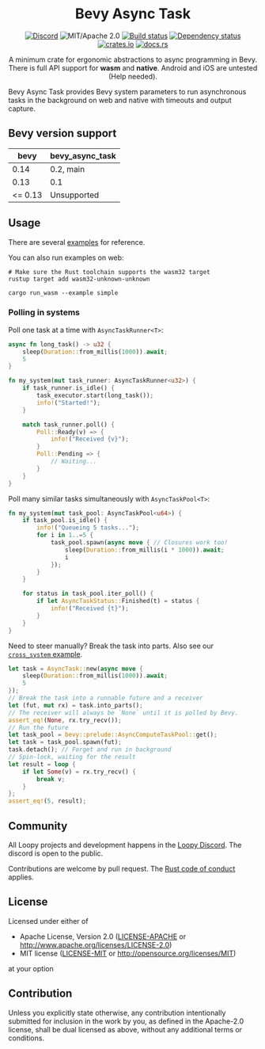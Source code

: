<div align="center">

# Bevy Async Task

[![Discord](https://img.shields.io/discord/913957940560531456.svg?label=Loopy&logo=discord&logoColor=ffffff&color=ffffff&labelColor=000000)](https://discord.gg/zrjnQzdjCB)
![MIT/Apache 2.0](https://img.shields.io/badge/license-MIT%2FApache-blue.svg)
[![Build status](https://github.com/loopystudios/bevy_async_task/workflows/CI/badge.svg)](https://github.com/loopystudios/bevy_async_task/actions)
[![Dependency status](https://deps.rs/repo/github/loopystudios/bevy_async_task/status.svg)](https://deps.rs/repo/github/loopystudios/bevy_async_task)
[![crates.io](https://img.shields.io/crates/v/bevy_async_task.svg)](https://crates.io/crates/bevy_async_task)
[![docs.rs](https://img.shields.io/docsrs/bevy_async_task)](https://docs.rs/bevy_async_task)

A minimum crate for ergonomic abstractions to async programming in Bevy. There is full API support for **wasm** and **native**. Android and iOS are untested (Help needed).

</div>

Bevy Async Task provides Bevy system parameters to run asynchronous tasks in the background on web and native with timeouts and output capture.

## Bevy version support

|bevy|bevy_async_task|
|---|---|
|0.14|0.2, main|
|0.13|0.1|
|<= 0.13|Unsupported|

## Usage

There are several [examples](examples/) for reference.

You can also run examples on web:

```shell
# Make sure the Rust toolchain supports the wasm32 target
rustup target add wasm32-unknown-unknown

cargo run_wasm --example simple
```

### Polling in systems

Poll one task at a time with `AsyncTaskRunner<T>`:

```rust
async fn long_task() -> u32 {
    sleep(Duration::from_millis(1000)).await;
    5
}

fn my_system(mut task_runner: AsyncTaskRunner<u32>) {
    if task_runner.is_idle() {
        task_executor.start(long_task());
        info!("Started!");
    }

    match task_runner.poll() {
        Poll::Ready(v) => {
            info!("Received {v}");
        }
        Poll::Pending => {
            // Waiting...
        }
    }
}
```

Poll many similar tasks simultaneously with `AsyncTaskPool<T>`:

```rust
fn my_system(mut task_pool: AsyncTaskPool<u64>) {
    if task_pool.is_idle() {
        info!("Queueing 5 tasks...");
        for i in 1..=5 {
            task_pool.spawn(async move { // Closures work too!
                sleep(Duration::from_millis(i * 1000)).await;
                i
            });
        }
    }

    for status in task_pool.iter_poll() {
        if let AsyncTaskStatus::Finished(t) = status {
            info!("Received {t}");
        }
    }
}
```

Need to steer manually? Break the task into parts. Also see our [`cross_system` example](./examples/cross_system.rs).

```rust
let task = AsyncTask::new(async move {
    sleep(Duration::from_millis(1000)).await;
    5
});
// Break the task into a runnable future and a receiver
let (fut, mut rx) = task.into_parts();
// The receiver will always be `None` until it is polled by Bevy.
assert_eq!(None, rx.try_recv());
// Run the future
let task_pool = bevy::prelude::AsyncComputeTaskPool::get();
let task = task_pool.spawn(fut);
task.detach(); // Forget and run in background
// Spin-lock, waiting for the result
let result = loop {
    if let Some(v) = rx.try_recv() {
        break v;
    }
};
assert_eq!(5, result);
```

## Community

All Loopy projects and development happens in the [Loopy Discord](https://discord.gg/zrjnQzdjCB). The discord is open to the public.

Contributions are welcome by pull request. The [Rust code of conduct](https://www.rust-lang.org/policies/code-of-conduct) applies.

## License

Licensed under either of

- Apache License, Version 2.0
   ([LICENSE-APACHE](LICENSE-APACHE) or <http://www.apache.org/licenses/LICENSE-2.0>)
- MIT license
   ([LICENSE-MIT](LICENSE-MIT) or <http://opensource.org/licenses/MIT>)

at your option

## Contribution

Unless you explicitly state otherwise, any contribution intentionally submitted
for inclusion in the work by you, as defined in the Apache-2.0 license, shall be
dual licensed as above, without any additional terms or conditions.
